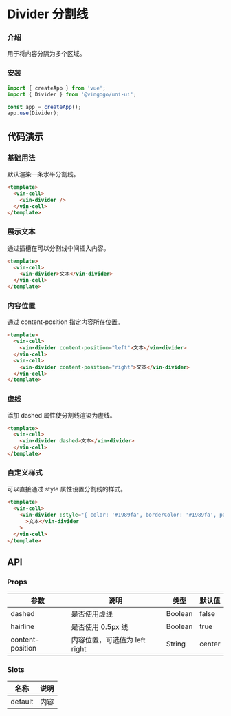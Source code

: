 # Divider 分割线

### 介绍

用于将内容分隔为多个区域。

### 安装

```javascript
import { createApp } from 'vue';
import { Divider } from '@vingogo/uni-ui';

const app = createApp();
app.use(Divider);
```

## 代码演示

### 基础用法

默认渲染一条水平分割线。

```html
<template>
  <vin-cell>
    <vin-divider />
  </vin-cell>
</template>
```

### 展示文本

通过插槽在可以分割线中间插入内容。

```html
<template>
  <vin-cell>
    <vin-divider>文本</vin-divider>
  </vin-cell>
</template>
```

### 内容位置

通过 content-position 指定内容所在位置。

```html
<template>
  <vin-cell>
    <vin-divider content-position="left">文本</vin-divider>
  </vin-cell>
  <vin-cell>
    <vin-divider content-position="right">文本</vin-divider>
  </vin-cell>
</template>
```

### 虚线

添加 dashed 属性使分割线渲染为虚线。

```html
<template>
  <vin-cell>
    <vin-divider dashed>文本</vin-divider>
  </vin-cell>
</template>
```

### 自定义样式

可以直接通过 style 属性设置分割线的样式。

```html
<template>
  <vin-cell>
    <vin-divider :style="{ color: '#1989fa', borderColor: '#1989fa', padding: '0 16px' }"
      >文本</vin-divider
    >
  </vin-cell>
</template>
```

## API

### Props

| 参数             | 说明                          | 类型    | 默认值 |
| ---------------- | ----------------------------- | ------- | ------ |
| dashed           | 是否使用虚线                  | Boolean | false  |
| hairline         | 是否使用 0.5px 线             | Boolean | true   |
| content-position | 内容位置，可选值为 left right | String  | center |

### Slots

| 名称    | 说明 |
| ------- | ---- |
| default | 内容 |

